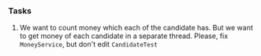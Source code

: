 ### Tasks

1. We want to count money which each of the candidate has. But we want to get money of each candidate in a separate thread. Please, fix `MoneyService`, but don't edit `CandidateTest`